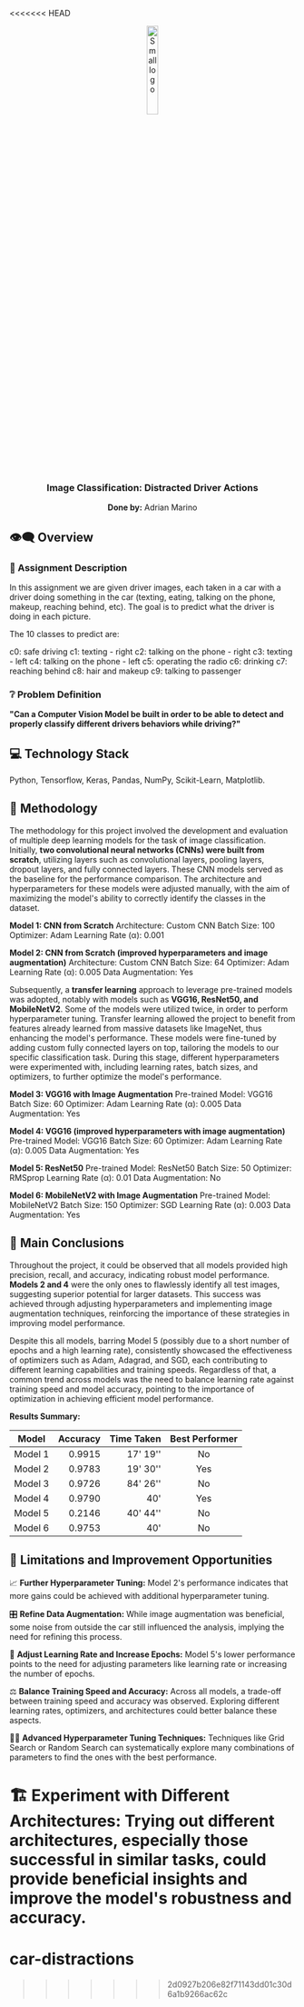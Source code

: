 <<<<<<< HEAD
<p align="center">
  <img src="https://github.com/joaoaapinho/car-distractions-image-classification/assets/114337279/d6060226-b9cb-46ba-af04-625e9a1d4cb5" alt="Small logo" width="20%">
</p>
<h3 align="center">Image Classification: Distracted Driver Actions</h3>

<p align="center"><b>Done by:</b> Adrian Marino</p>

<h2> 👁‍🗨 Overview </h2>

<h3>🏢 Assignment Description</h3>

In this assignment we are given driver images, each taken in a car with a driver doing something in the car (texting, eating, talking on the phone, makeup, reaching behind, etc). The goal is to predict what the driver is doing in each picture.

The 10 classes to predict are:

c0: safe driving
c1: texting - right
c2: talking on the phone - right
c3: texting - left
c4: talking on the phone - left
c5: operating the radio
c6: drinking
c7: reaching behind
c8: hair and makeup
c9: talking to passenger

<h3>❔ Problem Definition</h3>

**"Can a Computer Vision Model be built in order to be able to detect and properly classify different drivers behaviors while driving?"**

<h2> 💻 Technology Stack </h2>

Python, Tensorflow, Keras, Pandas, NumPy, Scikit-Learn, Matplotlib.

<h2> 🔧 Methodology </h2>

The methodology for this project involved the development and evaluation of multiple deep learning models for the task of image classification. Initially, **two convolutional neural networks (CNNs) were built from scratch**, utilizing layers such as convolutional layers, pooling layers, dropout layers, and fully connected layers. These CNN models served as the baseline for the performance comparison. The architecture and hyperparameters for these models were adjusted manually, with the aim of maximizing the model's ability to correctly identify the classes in the dataset.

**Model 1: CNN from Scratch**
Architecture: Custom CNN
Batch Size: 100
Optimizer: Adam
Learning Rate (α): 0.001

**Model 2: CNN from Scratch (improved hyperparameters and image augmentation)**
Architecture: Custom CNN
Batch Size: 64
Optimizer: Adam
Learning Rate (α): 0.005
Data Augmentation: Yes

Subsequently, a **transfer learning** approach to leverage pre-trained models was adopted, notably with models such as **VGG16, ResNet50, and MobileNetV2**. Some of the models were utilized twice, in order to perform hyperparameter tuning. Transfer learning allowed the project to benefit from features already learned from massive datasets like ImageNet, thus enhancing the model's performance. These models were fine-tuned by adding custom fully connected layers on top, tailoring the models to our specific classification task. During this stage, different hyperparameters were experimented with, including learning rates, batch sizes, and optimizers, to further optimize the model's performance.

**Model 3: VGG16 with Image Augmentation**
Pre-trained Model: VGG16
Batch Size: 60
Optimizer: Adam
Learning Rate (α): 0.005
Data Augmentation: Yes

**Model 4: VGG16 (improved hyperparameters with image augmentation)**
Pre-trained Model: VGG16
Batch Size: 60
Optimizer: Adam
Learning Rate (α): 0.005
Data Augmentation: Yes

**Model 5: ResNet50**
Pre-trained Model: ResNet50
Batch Size: 50
Optimizer: RMSprop
Learning Rate (α): 0.01
Data Augmentation: No

**Model 6: MobileNetV2 with Image Augmentation**
Pre-trained Model: MobileNetV2
Batch Size: 150
Optimizer: SGD
Learning Rate (α): 0.003
Data Augmentation: Yes

<h2> 🔧 Main Conclusions </h2>

Throughout the project, it could be observed that all models provided high precision, recall, and accuracy, indicating robust model performance. **Models 2 and 4** were the only ones to flawlessly identify all test images, suggesting superior potential for larger datasets. This success was achieved through adjusting hyperparameters and implementing image augmentation techniques, reinforcing the importance of these strategies in improving model performance.

Despite this all models, barring Model 5 (possibly due to a short number of epochs and a high learning rate), consistently showcased the effectiveness of optimizers such as Adam, Adagrad, and SGD, each contributing to different learning capabilities and training speeds. Regardless of that, a common trend across models was the need to balance learning rate against training speed and model accuracy, pointing to the importance of optimization in achieving efficient model performance.

**Results Summary:**

| Model   | Accuracy  | Time Taken | Best Performer |
|---------|----------:|-----------:|:----------:|
| Model 1 | 0.9915    | 17' 19''         | No         |
| Model 2 | 0.9783    | 19' 30''         | Yes        |
| Model 3 | 0.9726    | 84' 26''         | No         |
| Model 4 | 0.9790    | 40'         | Yes        |
| Model 5 | 0.2146    | 40' 44''         | No         |
| Model 6 | 0.9753    | 40'         | No         |


<h2> 🔧 Limitations and Improvement Opportunities </h2>

📈 **Further Hyperparameter Tuning:** Model 2's performance indicates that more gains could be achieved with additional hyperparameter tuning.

🎛️ **Refine Data Augmentation:** While image augmentation was beneficial, some noise from outside the car still influenced the analysis, implying the need for refining this process.

🔄 **Adjust Learning Rate and Increase Epochs:** Model 5's lower performance points to the need for adjusting parameters like learning rate or increasing the number of epochs.

⚖️ **Balance Training Speed and Accuracy:** Across all models, a trade-off between training speed and accuracy was observed. Exploring different learning rates, optimizers, and architectures could better balance these aspects.

🕵️‍♀️ **Advanced Hyperparameter Tuning Techniques:** Techniques like Grid Search or Random Search can systematically explore many combinations of parameters to find the ones with the best performance.

🏗️ **Experiment with Different Architectures:** Trying out different architectures, especially those successful in similar tasks, could provide beneficial insights and improve the model's robustness and accuracy.
=======
# car-distractions
>>>>>>> 2d0927b206e82f71143dd01c30d6a1b9266ac62c
